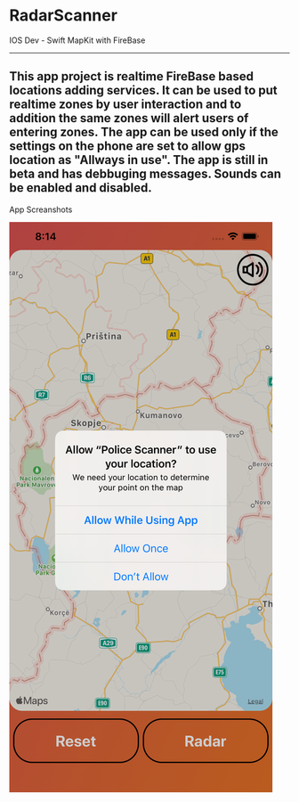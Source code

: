 # RadarScanner
IOS Dev - Swift MapKit with FireBase

-----------
This app project is realtime FireBase based locations adding services. It can be used to put realtime zones by user interaction and to addition the same zones will alert users of entering zones.
The app can be used only if the settings on the phone are set to allow gps location as "Allways in use".
The app is still in beta and has debbuging messages.
Sounds can be enabled and disabled.
-----------

App Screanshots

![screenshot1](appScreenshots\screenshot1.png)
